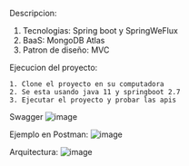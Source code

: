 Descripcion:

  1. Tecnologias: Spring boot y SpringWeFlux
  2. BaaS: MongoDB Atlas
  1. Patron de diseño: MVC
  
  Ejecucion del proyecto:
  
    1. Clone el proyecto en su computadora
    2. Se esta usando java 11 y springboot 2.7
    3. Ejecutar el proyecto y probar las apis


Swagger
![image](https://github.com/kazuma123/viajes/assets/49696897/6906bb77-f136-43c3-99ad-c0d60de08518)

Ejemplo en Postman:
![image](https://github.com/kazuma123/viajes/assets/49696897/d3b782a3-e876-4fd2-9ddf-8667350bfe9d)

Arquitectura:
![image](https://github.com/kazuma123/viajes/assets/49696897/fdde818a-d074-4754-b4b0-a6b4e3a7bdb2)

